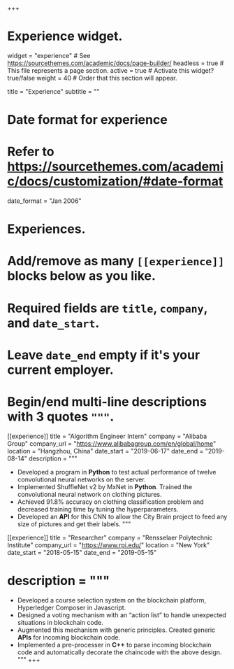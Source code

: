 +++
# Experience widget.
widget = "experience"  # See https://sourcethemes.com/academic/docs/page-builder/
headless = true  # This file represents a page section.
active = true  # Activate this widget? true/false
weight = 40  # Order that this section will appear.

title = "Experience"
subtitle = ""

# Date format for experience
#   Refer to https://sourcethemes.com/academic/docs/customization/#date-format
date_format = "Jan 2006"

# Experiences.
#   Add/remove as many `[[experience]]` blocks below as you like.
#   Required fields are `title`, `company`, and `date_start`.
#   Leave `date_end` empty if it's your current employer.
#   Begin/end multi-line descriptions with 3 quotes `"""`.
[[experience]]
  title = "Algorithm Engineer Intern"
  company = "Alibaba Group"
  company_url = "https://www.alibabagroup.com/en/global/home"
  location = "Hangzhou, China"
  date_start = "2019-06-17"
  date_end = "2019-08-14"
  description = """
  * Developed a program in **Python** to test actual performance of  twelve convolutional neural networks on the server.
  * Implemented ShuffleNet v2 by MxNet in **Python**. Trained the convolutional neural network on clothing pictures.
  * Achieved 91.8% accuracy on clothing classification problem and decreased training time by tuning the hyperparameters.
  * Developed an **API** for this CNN to allow the City Brain project to feed any size of pictures and get their labels.
  """

[[experience]]
  title = "Researcher"
  company = "Rensselaer Polytechnic Institute"
  company_url = "https://www.rpi.edu/"
  location = "New York"
  date_start = "2018-05-15"
  date_end = "2019-05-15"
  # description = """
  * Developed a course selection system on the blockchain platform, Hyperledger Composer in Javascript.
  *	Designed a voting mechanism with an “action list” to handle unexpected situations in blockchain code.
  *	Augmented this mechanism with generic principles. Created generic **APIs** for incoming blockchain code.
  *	Implemented a pre-processer in **C++** to parse incoming blockchain code and automatically decorate the chaincode with the above design.
  """
+++
